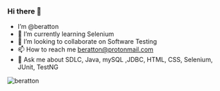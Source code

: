 ### Hi there 👋
-  I’m @beratton
- 🌱 I’m currently learning Selenium
- 💞️ I’m looking to collaborate on Software Testing
- 📫 How to reach me beratton@protonmail.com
- 💬 Ask me about SDLC, Java, mySQL ,JDBC, HTML, CSS, Selenium, JUnit, TestNG 
<!---
beratton/beratton is a ✨ special ✨ repository because its `README.md` (this file) appears on your GitHub profile.
You can click the Preview link to take a look at your changes.
--->  

<p align="left"> <img src="https://komarev.com/ghpvc/?username=beratton&label=Profile%20views&color=0e75b6&style=flat" alt="beratton" /> </p>

<!--
**beratton/beratton** is a ✨ _special_ ✨ repository because its `README.md` (this file) appears on your GitHub profile.



